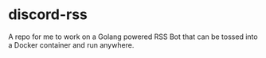 # discord-rss
A repo for me to work on a Golang powered RSS Bot that can be tossed into a Docker container and run anywhere.
